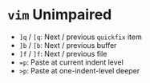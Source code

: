 # `vim` Unimpaired

- `]q` / `[q`: Next / previous `quickfix` item
- `]b` / `[b`: Next / previous buffer
- `]f` / `]f`: Next / previous file
- `=p`: Paste at current indent level
- `>p`: Paste at one-indent-level deeper
